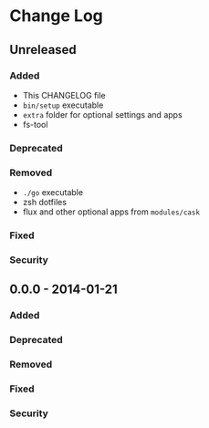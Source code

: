 # Change Log

## Unreleased

### Added

- This CHANGELOG file
- `bin/setup` executable
- `extra` folder for optional settings and apps
- fs-tool

### Deprecated

### Removed

- `./go` executable
- zsh dotfiles
- flux and other optional apps from `modules/cask`

### Fixed

### Security

## 0.0.0 - 2014-01-21
### Added
### Deprecated
### Removed
### Fixed
### Security
